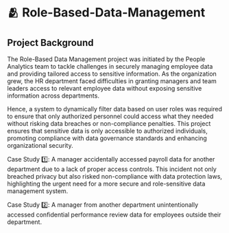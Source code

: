 # 🫂 Role-Based-Data-Management

## Project Background
The Role-Based Data Management project was initiated by the People Analytics team to tackle challenges in securely managing employee data and providing tailored access to sensitive information. As the organization grew, the HR department faced difficulties in granting managers and team leaders access to relevant employee data without exposing sensitive information across departments. 

Hence, a system to dynamically filter data based on user roles was required to ensure that only authorized personnel could access what they needed without risking data breaches or non-compliance penalties. This project ensures that sensitive data is only accessible to authorized individuals, promoting compliance with data governance standards and enhancing organizational security. 

Case Study 1️⃣: A manager accidentally accessed payroll data for another department due to a lack of proper access controls. This incident not only breached privacy but also risked non-compliance with data protection laws, highlighting the urgent need for a more secure and role-sensitive data management system.

Case Study 2️⃣: A manager from another department unintentionally accessed confidential performance review data for employees outside their department.
